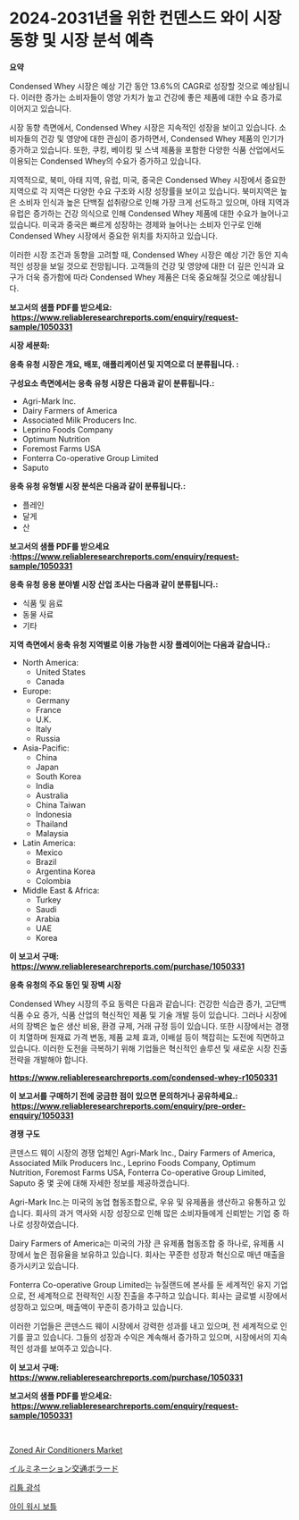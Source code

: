 <p><h1>2024-2031년을 위한 컨덴스드 와이 시장 동향 및 시장 분석 예측</h1></p><p><strong>요약</strong></p>
<p><p>Condensed Whey 시장은 예상 기간 동안 13.6%의 CAGR로 성장할 것으로 예상됩니다. 이러한 증가는 소비자들이 영양 가치가 높고 건강에 좋은 제품에 대한 수요 증가로 이어지고 있습니다.</p><p>시장 동향 측면에서, Condensed Whey 시장은 지속적인 성장을 보이고 있습니다. 소비자들의 건강 및 영양에 대한 관심이 증가하면서, Condensed Whey 제품의 인기가 증가하고 있습니다. 또한, 쿠킹, 베이킹 및 스낵 제품을 포함한 다양한 식품 산업에서도 이용되는 Condensed Whey의 수요가 증가하고 있습니다.</p><p>지역적으로, 북미, 아태 지역, 유럽, 미국, 중국은 Condensed Whey 시장에서 중요한 지역으로 각 지역은 다양한 수요 구조와 시장 성장률을 보이고 있습니다. 북미지역은 높은 소비자 인식과 높은 단백질 섭취량으로 인해 가장 크게 선도하고 있으며, 아태 지역과 유럽은 증가하는 건강 의식으로 인해 Condensed Whey 제품에 대한 수요가 늘어나고 있습니다. 미국과 중국은 빠르게 성장하는 경제와 늘어나는 소비자 인구로 인해 Condensed Whey 시장에서 중요한 위치를 차지하고 있습니다.</p><p>이러한 시장 조건과 동향을 고려할 때, Condensed Whey 시장은 예상 기간 동안 지속적인 성장을 보일 것으로 전망됩니다. 고객들의 건강 및 영양에 대한 더 깊은 인식과 요구가 더욱 증가함에 따라 Condensed Whey 제품은 더욱 중요해질 것으로 예상됩니다.</p></p>
<p><strong>보고서의 샘플 PDF를 받으세요: &nbsp;<a href="https://www.reliableresearchreports.com/enquiry/request-sample/1050331">https://www.reliableresearchreports.com/enquiry/request-sample/1050331</a></strong></p>
<p><strong>시장 세분화:</strong></p>
<p><strong> 응축 유청 시장은 개요, 배포, 애플리케이션 및 지역으로 더 분류됩니다. :</strong></p>
<p><strong>구성요소 측면에서는 응축 유청 시장은 다음과 같이 분류됩니다.:</strong></p>
<p><ul><li>Agri-Mark Inc.</li><li>Dairy Farmers of America</li><li>Associated Milk Producers Inc.</li><li>Leprino Foods Company</li><li>Optimum Nutrition</li><li>Foremost Farms USA</li><li>Fonterra Co-operative Group Limited</li><li>Saputo</li></ul></p>
<p><strong> 응축 유청 유형별 시장 분석은 다음과 같이 분류됩니다.:</strong></p>
<p><ul><li>플레인</li><li>달게</li><li>산</li></ul></p>
<p><strong>보고서의 샘플 PDF를 받으세요 :<a href="https://www.reliableresearchreports.com/enquiry/request-sample/1050331">https://www.reliableresearchreports.com/enquiry/request-sample/1050331</a></strong></p>
<p><strong> 응축 유청 응용 분야별 시장 산업 조사는 다음과 같이 분류됩니다.:</strong></p>
<p><ul><li>식품 및 음료</li><li>동물 사료</li><li>기타</li></ul></p>
<p><strong>지역 측면에서 응축 유청 지역별로 이용 가능한 시장 플레이어는 다음과 같습니다.:</strong></p>
<p><ul>
    <li>
        North America:
        <ul>
            <li>United States</li>
            <li>Canada</li>
        </ul>
    </li>
    <li>
        Europe:
        <ul>
            <li>Germany</li>
            <li>France</li>
            <li>U.K.</li>
            <li>Italy</li>
            <li>Russia</li>
        </ul>
    </li>
    <li>
        Asia-Pacific:
        <ul>
            <li>China</li>
            <li>Japan</li>
            <li>South Korea</li>
            <li>India</li>
            <li>Australia</li>
            <li>China Taiwan</li>
            <li>Indonesia</li>
            <li>Thailand</li>
            <li>Malaysia</li>
        </ul>
    </li>
    <li>
        Latin America:
        <ul>
            <li>Mexico</li>
            <li>Brazil</li>
            <li>Argentina Korea</li>
            <li>Colombia</li>
        </ul>
    </li>
    <li>
        Middle East & Africa:
        <ul>
            <li>Turkey</li>
            <li>Saudi</li>
            <li>Arabia</li>
            <li>UAE</li>
            <li>Korea</li>
        </ul>
    </li>
    </ul></p>
<p><strong>이 보고서 구매: &nbsp;<a href="https://www.reliableresearchreports.com/purchase/1050331">https://www.reliableresearchreports.com/purchase/1050331</a></strong></p>
<p><strong>응축 유청의 주요 동인 및 장벽 시장</strong></p>
<p><p>Condensed Whey 시장의 주요 동력은 다음과 같습니다: 건강한 식습관 증가, 고단백 식품 수요 증가, 식품 산업의 혁신적인 제품 및 기술 개발 등이 있습니다. 그러나 시장에서의 장벽은 높은 생산 비용, 환경 규제, 거래 규정 등이 있습니다. 또한 시장에서는 경쟁이 치열하며 원재료 가격 변동, 제품 교체 효과, 이배설 등이 책잡히는 도전에 직면하고 있습니다. 이러한 도전을 극복하기 위해 기업들은 혁신적인 솔루션 및 새로운 시장 진출 전략을 개발해야 합니다.</p></p>
<p><strong><a href="https://www.reliableresearchreports.com/condensed-whey-r1050331">https://www.reliableresearchreports.com/condensed-whey-r1050331</a></strong></p>
<p><strong>이 보고서를 구매하기 전에 궁금한 점이 있으면 문의하거나 공유하세요.: &nbsp;<a href="https://www.reliableresearchreports.com/enquiry/pre-order-enquiry/1050331">https://www.reliableresearchreports.com/enquiry/pre-order-enquiry/1050331</a></strong></p>
<p><strong>경쟁 구도</strong></p>
<p><p>콘덴스드 웨이 시장의 경쟁 업체인 Agri-Mark Inc., Dairy Farmers of America, Associated Milk Producers Inc., Leprino Foods Company, Optimum Nutrition, Foremost Farms USA, Fonterra Co-operative Group Limited, Saputo 중 몇 곳에 대해 자세한 정보를 제공하겠습니다.</p><p>Agri-Mark Inc.는 미국의 농업 협동조합으로, 우유 및 유제품을 생산하고 유통하고 있습니다. 회사의 과거 역사와 시장 성장으로 인해 많은 소비자들에게 신뢰받는 기업 중 하나로 성장하였습니다. </p><p>Dairy Farmers of America는 미국의 가장 큰 유제품 협동조합 중 하나로, 유제품 시장에서 높은 점유율을 보유하고 있습니다. 회사는 꾸준한 성장과 혁신으로 매년 매출을 증가시키고 있습니다.</p><p>Fonterra Co-operative Group Limited는 뉴질랜드에 본사를 둔 세계적인 유지 기업으로, 전 세계적으로 전략적인 시장 진출을 추구하고 있습니다. 회사는 글로벌 시장에서 성장하고 있으며, 매출액이 꾸준히 증가하고 있습니다.</p><p>이러한 기업들은 콘덴스드 웨이 시장에서 강력한 성과를 내고 있으며, 전 세계적으로 인기를 끌고 있습니다. 그들의 성장과 수익은 계속해서 증가하고 있으며, 시장에서의 지속적인 성과를 보여주고 있습니다.</p></p>
<p><strong>이 보고서 구매: &nbsp; <a href="https://www.reliableresearchreports.com/purchase/1050331">https://www.reliableresearchreports.com/purchase/1050331</a></strong></p>
<p><strong>보고서의 샘플 PDF를 받으세요: &nbsp;<a href="https://www.reliableresearchreports.com/enquiry/request-sample/1050331">https://www.reliableresearchreports.com/enquiry/request-sample/1050331</a></strong><strong></strong></p>
<p>&nbsp;</p>
<p><p><a href="https://github.com/WillieWoodard/Market-Research-Report-List-4/blob/main/zoned-air-conditioners-market.md">Zoned Air Conditioners Market</a></p><p><a href="https://medium.com/@barrycuda1974/%E7%85%A7%E6%98%8E%E4%BB%98%E3%81%8D%E4%BA%A4%E9%80%9A%E6%9F%B1%E3%81%AE%E5%B8%82%E5%A0%B4%E8%A6%8F%E6%A8%A1%E3%81%AF-%E4%B8%96%E7%95%8C%E3%81%AE%E7%94%A3%E6%A5%AD%E3%81%AB%E3%81%8A%E3%81%84%E3%81%A6%E6%9C%80%E8%89%AF%E3%81%AE%E3%83%9E%E3%83%BC%E3%82%B1%E3%83%86%E3%82%A3%E3%83%B3%E3%82%B0%E3%83%81%E3%83%A3%E3%83%8D%E3%83%AB%E3%82%92%E6%98%8E%E3%82%89%E3%81%8B%E3%81%AB%E3%81%99%E3%82%8B-8c1925120bb3">イルミネーション交通ボラード</a></p><p><a href="https://medium.com/@cloydrenner/%EB%A6%AC%ED%8A%AC-%EA%B4%91%EC%82%B0-%EC%8B%9C%EC%9E%A5-%EC%A0%90%EC%9C%A0%EC%9C%A8-%EC%A7%84%ED%99%94%EC%99%80-%EC%8B%9C%EC%9E%A5-%EC%84%B1%EC%9E%A5-%EB%8F%99%ED%96%A5-2024%EB%85%84-2031%EB%85%84-83a10a921554">리튬 광석</a></p><p><a href="https://medium.com/@kelsiorphy/%EB%88%88-%EC%84%B8%EC%B2%99-%EB%B3%91-%EC%8B%9C%EC%9E%A5-%EB%8F%99%ED%96%A5-%EC%8B%9C%EC%9E%A5-%EB%8F%99%ED%96%A5-%EC%84%B1%EC%9E%A5-2024%EB%85%84%EB%B6%80%ED%84%B0-2031%EB%85%84%EA%B9%8C%EC%A7%80-%EC%98%88%EC%B8%A1-d847c803086d">아이 워시 보틀</a></p></p>